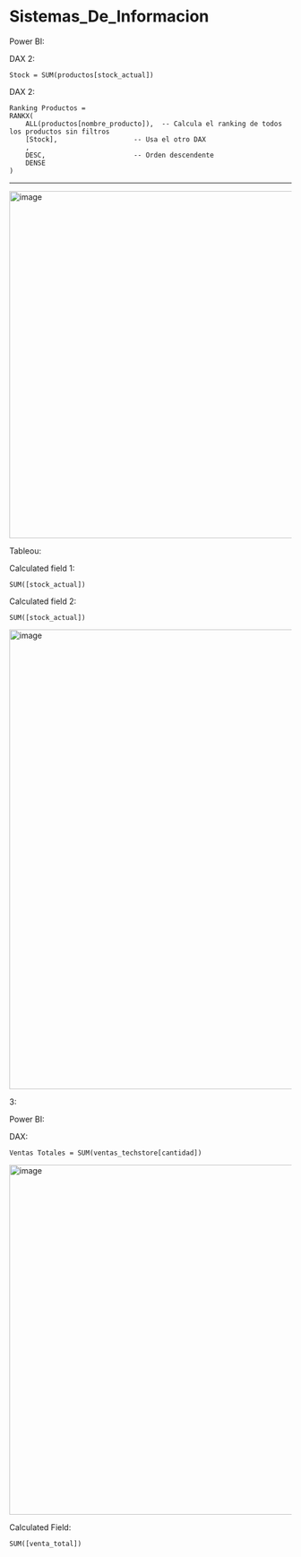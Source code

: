 # Sistemas_De_Informacion

Power BI:

DAX 2:

```
Stock = SUM(productos[stock_actual])
```

DAX 2:

```
Ranking Productos = 
RANKX(
    ALL(productos[nombre_producto]),  -- Calcula el ranking de todos los productos sin filtros
    [Stock],                   -- Usa el otro DAX
    ,                          
    DESC,                      -- Orden descendente 
    DENSE                     
)
```


---

<img width="1083" height="620" alt="image" src="https://github.com/user-attachments/assets/4571f66f-025f-4582-a782-2e3f8f5d8074" />



Tableou:

Calculated field 1:
```
SUM([stock_actual])
```


Calculated field 2:
```
SUM([stock_actual])
```

<img width="767" height="821" alt="image" src="https://github.com/user-attachments/assets/63a21082-1c5d-4c2b-a62a-40feb4c274a0" />



3:


Power BI:

DAX:
```
Ventas Totales = SUM(ventas_techstore[cantidad])
```

<img width="1279" height="625" alt="image" src="https://github.com/user-attachments/assets/ea7c6665-1440-4ea3-86f5-b2661ac8a03c" />



Calculated Field:

```
SUM([venta_total])
```


